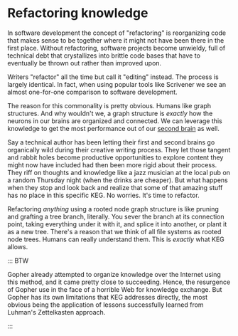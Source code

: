 # Refactoring knowledge

In software development the concept of "refactoring" is reorganizing code that makes sense to be together where it might not have been there in the first place. Without refactoring, software projects become unwieldy, full of technical debt that crystallizes into brittle code bases that have to eventually be thrown out rather than improved upon.

Writers "refactor" all the time but call it "editing" instead. The process is largely identical. In fact, when using popular tools like Scrivener we see an almost one-for-one comparison to software development.

The reason for this commonality is pretty obvious. Humans like graph structures. And why wouldn't we, a graph structure is *exactly* how the neurons in our brains are organized and connected. We can leverage this knowledge to get the most performance out of our [second brain] as well.

Say a technical author has been letting their first and second brains go organically wild during their creative writing process. They let those tangent and rabbit holes become productive opportunities to explore content they might now have included had then been more rigid about their process. They riff on thoughts and knowledge like a jazz musician at the local pub on a random Thursday night (when the drinks are cheaper). But what happens when they stop and look back and realize that some of that amazing stuff has no place in this specific KEG. No worries. It's time to refactor.

Refactoring *anything* using a rooted node graph structure is like pruning and grafting a tree branch, literally. You sever the branch at its connection point, taking everything under it with it, and splice it into another, or plant it as a new tree. There's a reason that we think of all file systems as rooted node trees. Humans can really understand them. This is *exactly* what KEG allows.

::: BTW

Gopher already attempted to organize knowledge over the Internet using this method, and it came pretty close to succeeding. Hence, the resurgence of Gopher use in the face of a horrible Web for knowledge exchange. But Gopher has its own limitations that KEG addresses directly, the most obvious being the application of lessons successfully learned from Luhman's Zettelkasten approach.

:::

[second brain]: /second-brain
